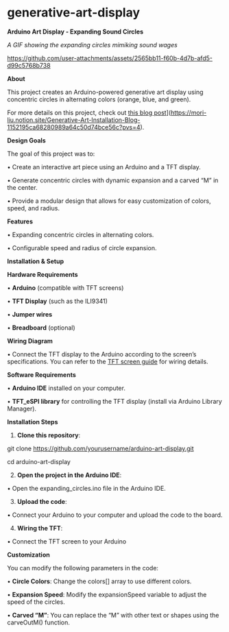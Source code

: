 # generative-art-display
**Arduino Art Display - Expanding Sound Circles** 

*A GIF showing the expanding circles mimiking sound wages*


https://github.com/user-attachments/assets/2565bb11-f60b-4d7b-afd5-d99c5768b738


**About**

This project creates an Arduino-powered generative art display using concentric circles in alternating colors (orange, blue, and green). 

For more details on this project, check out [this blog post]([https://www.notion.so/mori-liu/link_to_blog_post)](https://mori-liu.notion.site/Generative-Art-Installation-Blog-1152195ca68280989a64c50d74bce56c?pvs=4).

**Design Goals**

The goal of this project was to:

•	Create an interactive art piece using an Arduino and a TFT display.

•	Generate concentric circles with dynamic expansion and a carved “M” in the center.

•	Provide a modular design that allows for easy customization of colors, speed, and radius.

**Features**

•	Expanding concentric circles in alternating colors.

•	Configurable speed and radius of circle expansion.

**Installation & Setup**

**Hardware Requirements**

•	**Arduino** (compatible with TFT screens)

•	**TFT Display** (such as the ILI9341)

•	**Jumper wires**

•	**Breadboard** (optional)

**Wiring Diagram**

•	Connect the TFT display to the Arduino according to the screen’s specifications. You can refer to the [TFT screen guide](https://www.notion.so/mori-liu/link_to_TFT_guide) for wiring details.

**Software Requirements**

•	**Arduino IDE** installed on your computer.

•	**TFT_eSPI library** for controlling the TFT display (install via Arduino Library Manager).

**Installation Steps**

1.	**Clone this repository**:

git clone https://github.com/yourusername/arduino-art-display.git

cd arduino-art-display

2.	**Open the project in the Arduino IDE**:

•	Open the expanding_circles.ino file in the Arduino IDE.

3.	**Upload the code**:

•	Connect your Arduino to your computer and upload the code to the board.

4.	**Wiring the TFT**:

•	Connect the TFT screen to your Arduino 

**Customization**

You can modify the following parameters in the code:

•	**Circle Colors**: Change the colors[] array to use different colors.

•	**Expansion Speed**: Modify the expansionSpeed variable to adjust the speed of the circles.

•	**Carved “M”**: You can replace the “M” with other text or shapes using the carveOutM() function.
